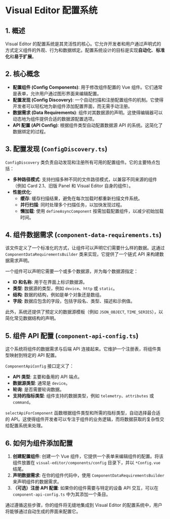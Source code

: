 # Visual Editor 配置系统

## 1. 概述

Visual Editor 的配置系统是其灵活性的核心。它允许开发者和用户通过声明式的方式定义组件的外观、行为和数据绑定。配置系统设计的目标是实现**自动化**、**标准化**和**易于扩展**。

## 2. 核心概念

- **配置组件 (Config Components)**: 用于修改组件配置的 Vue 组件。它们通常是表单，允许用户通过图形界面来编辑配置。
- **配置发现 (Config Discovery)**: 一个自动扫描和注册配置组件的机制。它使得开发者可以轻松地为新组件添加配置界面，而无需手动注册。
- **数据需求 (Data Requirements)**: 组件对其数据源的声明。这使得编辑器可以动态地为组件提供合适的数据源配置选项。
- **API 配置 (API Config)**: 根据组件类型自动配置数据源 API 的系统。这简化了数据绑定的过程。

## 3. 配置发现 (`ConfigDiscovery.ts`)

`ConfigDiscovery` 类负责自动发现和注册所有可用的配置组件。它的主要特点包括：

- **多种路径模式**: 支持扫描多种不同的文件路径模式，以兼容不同来源的组件（例如 Card 2.1、旧版 Panel 和 Visual Editor 自身的组件）。
- **性能优化**: 
    - **缓存**: 缓存扫描结果，避免在每次加载时都重新扫描文件系统。
    - **并行扫描**: 同时处理多个扫描任务，以加快发现过程。
    - **懒加载**: 使用 `defineAsyncComponent` 按需加载配置组件，以减少初始加载时间。

## 4. 组件数据需求 (`component-data-requirements.ts`)

该文件定义了一个标准化的方式，让组件可以声明它们需要什么样的数据。这通过 `ComponentDataRequirementsBuilder` 类来实现，它提供了一个链式 API 来构建数据需求声明。

一个组件可以声明它需要一个或多个数据源，并为每个数据源指定：

- **ID 和名称**: 用于在界面上标识数据源。
- **类型**: 数据源的类型，例如 `device`、`http` 或 `static`。
- **结构**: 数据的结构，例如是单个对象还是数组。
- **字段**: 数据应包含的字段，包括字段名、类型、描述和示例值。

此外，系统还提供了预定义的数据源模板（例如 `JSON_OBJECT`, `TIME_SERIES`），以简化常见数据结构的声明。

## 5. 组件 API 配置 (`component-api-config.ts`)

这个系统将组件的数据需求与后端 API 连接起来。它维护一个注册表，将组件类型映射到特定的 API 配置。

`ComponentApiConfig` 接口定义了：

- **API 类型**: 主要和备用的 API 端点。
- **数据源类型**: 通常是 `device`。
- **轮询**: 是否需要轮询数据。
- **支持的指标类型**: 组件支持的数据类型，例如 `telemetry`、`attributes` 或 `command`。

`selectApiForComponent` 函数根据组件类型和所需的指标类型，自动选择最合适的 API。这使得组件开发者可以专注于组件的业务逻辑，而将数据获取的复杂性交给配置系统来处理。

## 6. 如何为组件添加配置

1.  **创建配置组件**: 创建一个 Vue 组件，它提供一个表单来编辑组件的配置。将该组件放置在 `visual-editor/components/config` 目录下，并以 `*Config.vue` 结尾。
2.  **声明数据需求**: 在你的组件代码中，使用 `ComponentDataRequirementsBuilder` 来声明组件的数据需求。
3.  **（可选）注册 API 配置**: 如果你的组件需要与特定的设备 API 交互，可以在 `component-api-config.ts` 中为其添加一个条目。

通过遵循这些步骤，你的组件将无缝地集成到 Visual Editor 的配置系统中，用户将能够通过自动生成的界面来配置它。